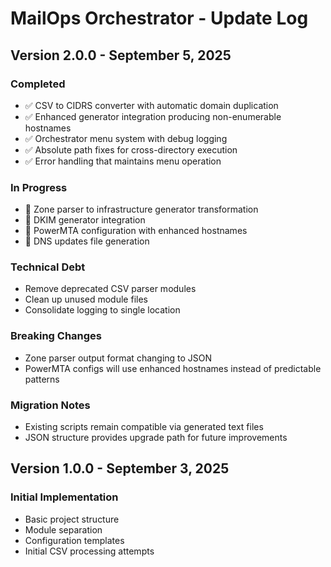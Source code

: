 # MailOps Orchestrator - Update Log

## Version 2.0.0 - September 5, 2025

### Completed
- ✅ CSV to CIDRS converter with automatic domain duplication
- ✅ Enhanced generator integration producing non-enumerable hostnames
- ✅ Orchestrator menu system with debug logging
- ✅ Absolute path fixes for cross-directory execution
- ✅ Error handling that maintains menu operation

### In Progress
- 🔧 Zone parser to infrastructure generator transformation
- 🔧 DKIM generator integration
- 🔧 PowerMTA configuration with enhanced hostnames
- 🔧 DNS updates file generation

### Technical Debt
- Remove deprecated CSV parser modules
- Clean up unused module files
- Consolidate logging to single location

### Breaking Changes
- Zone parser output format changing to JSON
- PowerMTA configs will use enhanced hostnames instead of predictable patterns

### Migration Notes
- Existing scripts remain compatible via generated text files
- JSON structure provides upgrade path for future improvements

## Version 1.0.0 - September 3, 2025

### Initial Implementation
- Basic project structure
- Module separation
- Configuration templates
- Initial CSV processing attempts
